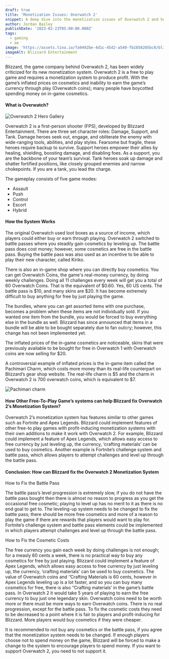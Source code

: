 ```yaml
---
draft: true
title: 'Monetization Issues: Overwatch 2'
snippet: A deep dive into the monetization issues of Overwatch 2 and how to fix it
author: Jordan Bailey
publishDate: '2023-02-23T05:00:00.000Z'
tags:
  - gaming
  - ae
image: 'https://assets.tina.io/fa9492be-4d1c-45d2-a540-fb1858205bc0/blizzard.png'
imageAlt: Blizzard Entertainment
---
```


Blizzard, the game company behind Overwatch 2, has been widely criticized for its new monetization system. Overwatch 2 is a free to play game and requires a monetization system to produce profit. With the game’s inflated prices on cosmetics and inability to earn the game’s currency through play (Overwatch coins); many people have boycotted spending money on in-game cosmetics.

#### What is Overwatch?

![Overwatch 2 Hero Gallery](<https://assets.tina.io/fa9492be-4d1c-45d2-a540-fb1858205bc0/hero gallery.jpg> "The Hero Gallery which shows all the Heroes in their perspective roles")

Overwatch 2 is a first-person shooter (FPS), developed by Blizzard Entertainment. There are three set character roles: Damage, Support, and Tank. Damage heroes seek out, engage, and obliterate the enemy with wide-ranging tools, abilities, and play styles. Fearsome but fragile, these heroes require backup to survive. Support heroes empower their allies by healing, shielding, boosting damage, and disabling foes. As a support, you are the backbone of your team’s survival. Tank heroes soak up damage and shatter fortified positions, like closely grouped enemies and narrow chokepoints. If you are a tank, you lead the charge.

The gameplay consists of five game modes:

* Assault
* Push
* Control
* Escort
* Hybrid

#### How the System Works

The original Overwatch used loot boxes as a source of income, which players could either buy or earn through playing. Overwatch 2 switched to battle passes where you steadily gain cosmetics by leveling up. The battle pass does cost money; however, some cosmetics are free in the battle pass. Buying the battle pass was also used as an incentive to be able to play their new character, called Kiriko.

There is also an in-game shop where you can directly buy cosmetics. You can get Overwatch Coins, the game's real-money currency, by doing weekly challenges. Doing all 11 challenges every week will get you a total of 60 Overwatch Coins. That is the equivalent of $0.60. Yes, 60 US cents. The battle pass is $10, and many skins are $20. It has become extremely difficult to buy anything for free by just playing the game.

The bundles, where you can get assorted items with one purchase, becomes a problem when these items are not individually sold. If you wanted one item from the bundle, you would be forced to buy everything else in the bundle as well. Blizzard has since announced that items in a bundle will be able to be bought separately due to fan outcry; however, this change has not been implemented yet. 

The inflated prices of the in-game cosmetics are noticeable, skins that were previously available to be bought for free in Overwatch 1 with Overwatch coins are now selling for $20.

A controversial example of inflated prices is the in-game item called the Pachimari Charm, which costs more money than its real-life counterpart on Blizzard’s gear shop website. The real-life charm is $5 and the charm in Overwatch 2 is 700 overwatch coins, which is equivalent to $7.

![Pachimari charm](<https://assets.tina.io/fa9492be-4d1c-45d2-a540-fb1858205bc0/Pachimari charm.png> "The real-life Pachimari charm from the Gear Shop.")

#### How Other Free-To-Play Game’s systems can help Blizzard fix Overwatch 2’s Monetization System?

Overwatch 2’s monetization system has features similar to other games such as Fortnite and Apex Legends. Blizzard could implement features of other free-to play games with profit-inducing monetization systems with their own additions to make it work with Overwatch 2. For example, Blizzard could implement a feature of Apex Legends, which allows easy access to free currency by just leveling up, the currency, ‘crafting materials’ can be used to buy cosmetics. Another example is Fortnite’s challenge system and battle pass, which allows players to attempt challenges and level up through the battle pass.

#### &#xA;Conclusion: How can Blizzard fix the Overwatch 2 Monetization System

How to Fix the Battle Pass

The battle pass’s level progression is extremely slow, if you do not have the battle pass bought then there is almost no reason to progress as you get the occasional free cosmetic; playing to level up has no merit to it as there is no end goal to get to. The leveling-up system needs to be changed to fix the battle pass; there should be more free cosmetics and more of a reason to play the game if there are rewards that players would want to play for. Fortnite’s challenge system and battle pass elements could be implemented in which players attempt challenges and level up through the battle pass.

How to
Fix the Cosmetic Costs

The free currency you gain each week by doing challenges is not enough; for a measly 60 cents a week, there is no practical way to buy any cosmetics for free by just playing. Blizzard could implement a feature of Apex Legends, which allows easy access to free currency by just leveling up, the currency, ‘crafting materials’ can be used to buy cosmetics. The value of Overwatch coins and ‘’Crafting Materials is 60 cents, however in Apex Legends leveling up is a lot faster, and so you can buy many cosmetics for free, there is also ‘’Crafting materials’ in the game’s battle pass. In Overwatch 2 it would take 5 years of playing to earn the free currency to buy just one legendary skin. Overwatch coins need to be worth more or there must be more ways to earn Overwatch coins. There is no real progression, except for the battle pass. To fix the cosmetic costs they need to be decreased to a point where it is fair to players and profit-inducing for Blizzard. More players would buy cosmetics if they were cheaper.

It is recommended to not buy any cosmetics or the battle pass, if you agree that the monetization system needs to be changed. If enough players choose not to spend money on the game, Blizzard will be forced to make a change to the system to encourage players to spend money. If you want to support Overwatch 2, you need to not support it.
